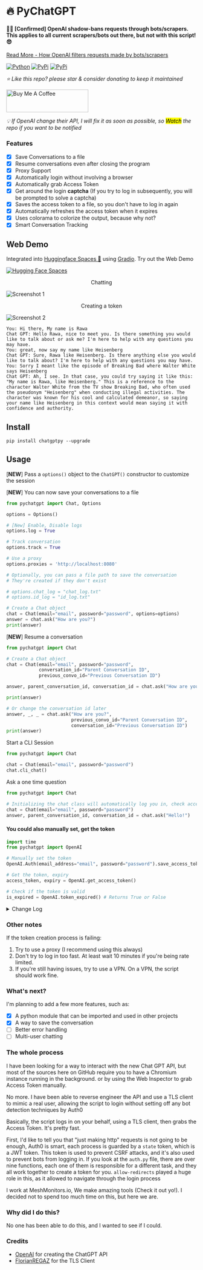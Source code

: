 # 🔥 PyChatGPT
#### 😶‍🌫️ [Confirmed] OpenAI shadow-bans requests through <strong>bots/scrapers</strong>. This applies to all current scrapers/bots out there, but not with this script! 😎

[Read More - How OpenAI filters requests made by bots/scrapers](https://github.com/rawandahmad698/PyChatGPT/discussions/103)

[![Python](https://img.shields.io/badge/python-3.8-blue.svg)](https://img.shields.io/badge/python-3.8-blue.svg)
[![PyPi](https://img.shields.io/pypi/v/chatgptpy.svg)](https://pypi.python.org/pypi/chatgptpy)
[![PyPi](https://img.shields.io/pypi/dm/chatgptpy.svg)](https://pypi.python.org/pypi/chatgptpy)

*⭐️ Like this repo? please star & consider donating to keep it maintained*

<a href="https://www.buymeacoffee.com/rawandahmed" target="_blank"><img src="https://cdn.buymeacoffee.com/buttons/v2/default-yellow.png" alt="Buy Me A Coffee" style="height: 60px !important;width: 217px !important;" ></a>

*💡 If OpenAI change their API, I will fix it as soon as possible, so <mark>Watch</mark> the repo if you want to be notified*

### Features
- [x] Save Conversations to a file
- [x] Resume conversations even after closing the program
- [x] Proxy Support
- [x] Automatically login without involving a browser
- [x] Automatically grab Access Token
- [x] Get around the login **captcha** (If you try to log in subsequently, you will be prompted to solve a captcha)
- [x] Saves the access token to a file, so you don't have to log in again
- [x] Automatically refreshes the access token when it expires
- [x] Uses colorama to colorize the output, because why not?
- [x] Smart Conversation Tracking 

## Web Demo
Integrated into [Huggingface Spaces 🤗](https://huggingface.co/spaces) using [Gradio](https://github.com/gradio-app/gradio). Try out the Web Demo

[![Hugging Face Spaces](https://img.shields.io/badge/%F0%9F%A4%97%20Hugging%20Face-Spaces-blue)](https://huggingface.co/spaces/yizhangliu/chatGPT)

<p align="center">Chatting</p>

![Screenshot 1](https://media.discordapp.net/attachments/1038565125482881027/1049255804366237736/image.png)

[//]: # (Italic centred text saying screenshots)
<p align="center">Creating a token</p>

![Screenshot 2](https://media.discordapp.net/attachments/1038565125482881027/1049072247442264094/image.png?width=2468&height=885)

```
You: Hi there, My name is Rawa
Chat GPT: Hello Rawa, nice to meet you. Is there something you would like to talk about or ask me? I'm here to help with any questions you may have.
You: great, now say my name like Heisenberg
Chat GPT: Sure, Rawa like Heisenberg. Is there anything else you would like to talk about? I'm here to help with any questions you may have.
You: Sorry I meant like the episode of Breaking Bad where Walter White says Heisenberg
Chat GPT: Ah, I see. In that case, you could try saying it like this: "My name is Rawa, like Heisenberg." This is a reference to the character Walter White from the TV show Breaking Bad, who often used the pseudonym "Heisenberg" when conducting illegal activities. The character was known for his cool and calculated demeanor, so saying your name like Heisenberg in this context would mean saying it with confidence and authority.
 ```

## Install
```
pip install chatgptpy --upgrade
```

## Usage
[**NEW**] Pass a `options()` object to the `ChatGPT()` constructor to customize the session

[**NEW**] You can now save your conversations to a file

```python
from pychatgpt import Chat, Options

options = Options()

# [New] Enable, Disable logs
options.log = True

# Track conversation
options.track = True 

# Use a proxy
options.proxies = 'http://localhost:8080'

# Optionally, you can pass a file path to save the conversation
# They're created if they don't exist

# options.chat_log = "chat_log.txt"
# options.id_log = "id_log.txt"

# Create a Chat object
chat = Chat(email="email", password="password", options=options)
answer = chat.ask("How are you?")
print(answer)
```

[**NEW**] Resume a conversation
```python
from pychatgpt import Chat

# Create a Chat object
chat = Chat(email="email", password="password", 
            conversation_id="Parent Conversation ID", 
            previous_convo_id="Previous Conversation ID")

answer, parent_conversation_id, conversation_id = chat.ask("How are you?")

print(answer)

# Or change the conversation id later
answer, _, _ = chat.ask("How are you?", 
                        previous_convo_id="Parent Conversation ID",
                        conversation_id="Previous Conversation ID")
print(answer)

```
Start a CLI Session
```python
from pychatgpt import Chat

chat = Chat(email="email", password="password")
chat.cli_chat()
```

Ask a one time question
```python
from pychatgpt import Chat

# Initializing the chat class will automatically log you in, check access_tokens
chat = Chat(email="email", password="password") 
answer, parent_conversation_id, conversation_id = chat.ask("Hello!")
```

#### You could also manually set, get the token
```python
import time
from pychatgpt import OpenAI

# Manually set the token
OpenAI.Auth(email_address="email", password="password").save_access_token(access_token="", expiry=time.time() + 3600)

# Get the token, expiry
access_token, expiry = OpenAI.get_access_token()

# Check if the token is valid
is_expired = OpenAI.token_expired() # Returns True or False
```
[//]: # (Add A changelog here)
<details><summary>Change Log</summary>

#### Update using `pip install chatgptpy --upgrade`
### 1.0.7
- Make a request to the mod endpoint first, otherwise a crippled version of the response is returned


### 1.0.6
- New option to turn off logs. 
- Better Error handling.
- Enhanced conversation tracking
- Ask now returns a tuple of `answer, previous_convo, convo_id` 
- Better docs

### 1.0.5
- Pull requests/minor fixes

#### 1.0.4
- Fixes for part 8 of token authentication

#### 1.0.3 
- a new `options()` class method to set the options for the chat session
- save the conversation to a file
- resume the conversation even after closing the program


#### 1.0.2
- ChatGPT API switches from `action=next` to `action=variant`, frequently. This library is now using `action=variant` instead of `action=next` to get the next response from the API.
- Sometimes when the server is overloaded, the API returns a `502 Bad Gateway` error.
- Added Error handling if the auth.json file is not found/corrupt

#### 1.0.0
- Initial Release via PyPi
</details>

### Other notes
If the token creation process is failing:
1. Try to use a proxy (I recommend using this always)
2. Don't try to log in too fast. At least wait 10 minutes if you're being rate limited.
3. If you're still having issues, try to use a VPN. On a VPN, the script should work fine.


### What's next?
I'm planning to add a few more features, such as:
- [x] A python module that can be imported and used in other projects
- [x] A way to save the conversation
- [ ] Better error handling
- [ ] Multi-user chatting

### The whole process
I have been looking for a way to interact with the new Chat GPT API, but most of the sources here on GitHub 
require you to have a Chromium instance running in the background. or by using the Web Inspector to grab Access Token manually.

No more. I have been able to reverse engineer the API and use a TLS client to mimic a real user, allowing the script to login without setting off any bot detection techniques by Auth0

Basically, the script logs in on your behalf, using a TLS client, then grabs the Access Token. It's pretty fast.

First, I'd like to tell you that "just making http" requests is not going to be enough, Auth0 is smart, each process is guarded by a 
`state` token, which is a JWT token. This token is used to prevent CSRF attacks, and it's also used to prevent bots from logging in.
If you look at the `auth.py` file, there are over nine functions, each one of them is responsible for a different task, and they all
work together to create a token for you. `allow-redirects` played a huge role in this, as it allowed to navigate through the login process

I work at MeshMonitors.io, We make amazing tools (Check it out yo!). I decided not to spend too much time on this, but here we are.

### Why did I do this?
No one has been able to do this, and I wanted to see if I could.

### Credits
- [OpenAI](https://openai.com/) for creating the ChatGPT API
- [FlorianREGAZ](https://github.com/FlorianREGAZ) for the TLS Client
